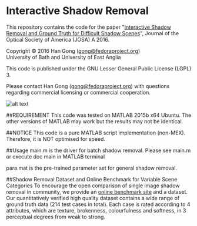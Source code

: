 # Interactive Shadow Removal
This repository contains the code for the paper
"[Interactive Shadow Removal and Ground Truth for Difficult Shadow Scenes](http://arxiv.org/abs/1608.00762)", Journal of the Optical Society of America (JOSA) A 2016.

Copyright &copy; 2016 Han Gong (gong@fedoraproject.org)<br />
University of Bath and University of East Anglia

This code is published under the GNU Lesser General Public License (LGPL) 3.

Please contact Han Gong (gong@fedoraproject.org) with questions regarding 
commercial licensing or commercial cooperation.

![alt text](http://www2.cmp.uea.ac.uk/~ybb15eau/josa2016.jpg "Pipeline")

##REQUIREMENT
This code was tested on MATLAB 2015b x64 Ubuntu. The other versions of MATLAB 
may work but the results may not be identical.

##NOTICE
This code is a pure MATLAB script implementation (non-MEX). Therefore, it is NOT optimised for speed.

##Usage
main.m is the driver for batch shadow removal. Please see main.m or execute
doc main in MATLAB terminal

para.mat is the pre-trained parameter set for general shadow removal.

##Shadow Removal Dataset and Online Benchmark for Variable Scene Categories
To encourage the open comparison of single image shadow removal in community, we provide an [online benchmark site](http://cs.bath.ac.uk/~hg299/shadow_eval/eval.php) and a dataset. Our quantitatively verified high quality dataset contains a wide range of ground truth data (214 test cases in total). Each case is rated according to 4 attributes, which are texture, brokenness, colourfulness and softness, in 3 perceptual degrees from weak to strong.
